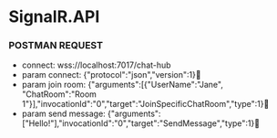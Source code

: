 # SignalR.API

### POSTMAN REQUEST
- connect: wss://localhost:7017/chat-hub
- param connect: {"protocol":"json","version":1}
- param join room: {"arguments":[{"UserName":"Jane", "ChatRoom":"Room 1"}],"invocationId":"0","target":"JoinSpecificChatRoom","type":1}
- param send message: {"arguments":["Hello!"],"invocationId":"0","target":"SendMessage","type":1}
